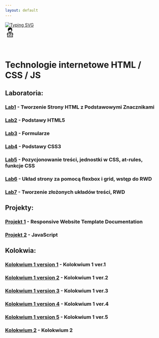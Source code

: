 ```yaml
---
layout: default
---
```


[![Typing SVG](https://readme-typing-svg.herokuapp.com?font=Fira+Code&size=30&pause=1000&color=000000&random=false&width=435&lines=Technologie+Internetowe)](https://github.com/dawidolko/Internet-Technologies)
<br>![Technologie](image/icon.png)

<br/>

# Technologie internetowe HTML / CSS / JS

## Laboratoria:

### [Lab1](LAB1) - Tworzenie Strony HTML z Podstawowymi Znacznikami
### [Lab2](LAB2/README.md) - Podstawy HTML5
### [Lab3](LAB3/README.md) - Formularze
### [Lab4](LAB4/README.md) - Podstawy CSS3
### [Lab5](LAB5/README.md) - Pozycjonowanie treści, jednostki w CSS, at-rules, funkcje CSS
### [Lab6](LAB6/README.md) - Układ strony za pomocą flexbox i grid, wstęp do RWD
### [Lab7](LAB7/README.md) - Tworzenie złożonych układów treści, RWD

## Projekty:

### [Projekt 1](https://techint.dawidolko.pl/projects/ResWebsiteTemplate/) - Responsive Website Template Documentation
### [Projekt 2](projects/README.md) - JavaScript

## Kolokwia:

### [Kolokwium 1 version 1](KOLOKWIUM/Kolokwium1v1/README.md) - Kolokwium 1 ver.1
### [Kolokwium 1 version 2](KOLOKWIUM/Kolokwium1v2/README.md) - Kolokwium 1 ver.2
### [Kolokwium 1 version 3](KOLOKWIUM/Kolokwium1v3/README.md) - Kolokwium 1 ver.3
### [Kolokwium 1 version 4](KOLOKWIUM/Kolokwium1v4/README.md) - Kolokwium 1 ver.4
### [Kolokwium 1 version 5](KOLOKWIUM/Kolokwium1v5/README.md) - Kolokwium 1 ver.5

### [Kolokwium 2](KOLOKWIUM/Kolokwium2v1/README.md) - Kolokwium 2
